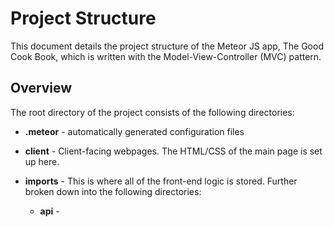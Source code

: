 # Project Structure

This document details the project structure of the Meteor JS app, The Good Cook Book, which is written with 
the Model-View-Controller (MVC) pattern.

## Overview

The root directory of the project consists of the following directories:

* **.meteor** - automatically generated configuration files

* **client** - Client-facing webpages. The HTML/CSS of the main page is set up here.

* **imports** - This is where all of the front-end logic is stored. Further broken down into the following directories:
    * **api** - 